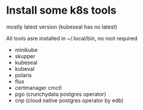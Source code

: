 # Install some k8s tools

mostly latest version (kubeseal has no latest)

All tools asre installed in ~/.local/bin, no root required

  * minikube
  * skupper
  * kubeseal
  * kubeval
  * polaris
  * flux
  * certmanager cmctl
  * pgo (crunchydata postgres operator)
  * cnp (cloud native postgres operator by edb)
